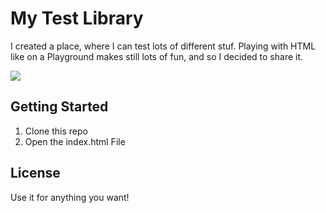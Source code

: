 My Test Library
===
I created a place, where I can test lots of different stuf. Playing with HTML like on a Playground makes still lots of fun, and so I decided to share it.


![](https://i.imgur.com/ZKPUjRf.png)

## Getting Started
1. Clone this repo  
2. Open the index.html File

## License
Use it for anything you want!